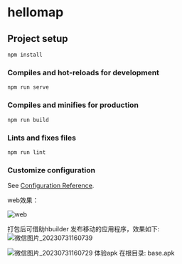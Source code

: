 # hellomap

## Project setup
```
npm install
```

### Compiles and hot-reloads for development
```
npm run serve
```

### Compiles and minifies for production
```
npm run build
```

### Lints and fixes files
```
npm run lint
```

### Customize configuration
See [Configuration Reference](https://cli.vuejs.org/config/).

web效果：

 ![web](https://github.com/lijieicon/hello3dworld/assets/23477019/c4409c6d-6a6d-409b-8686-8d376018e755)



打包后可借助hbuilder 发布移动的应用程序，效果如下:
![微信图片_20230731160739](https://github.com/lijieicon/hello3dworld/assets/23477019/09d87cb3-2727-4ba2-801a-05bdc6c52951)

![微信图片_20230731160729](https://github.com/lijieicon/hello3dworld/assets/23477019/1642c814-0a12-42dc-899c-77d5429853a2)
体验apk 在根目录: base.apk


